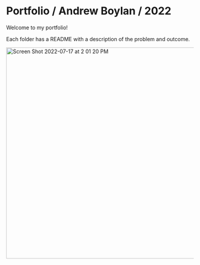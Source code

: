 # Portfolio / Andrew Boylan / 2022

Welcome to my portfolio!

Each folder has a README with a description of the problem and outcome.

<img width="566" alt="Screen Shot 2022-07-17 at 2 01 20 PM" src="https://user-images.githubusercontent.com/59405316/179418810-d64d9a89-2f8a-4fd2-bb3b-eaef8fd93366.png">
